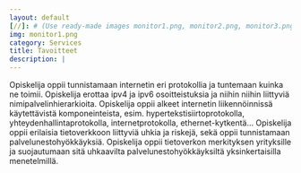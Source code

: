 ```yaml
---
layout: default
[//]: # (Use ready-made images monitor1.png, monitor2.png, monitor3.png or monitor4.png or upload your own image to img\services folder, image width recommendation 900px)
img: monitor1.png
category: Services
title: Tavoitteet
description: |
---
```

Opiskelija oppii tunnistamaan internetin eri protokollia ja tuntemaan kuinka ne toimii. Opiskelija erottaa ipv4 ja ipv6 osoitteistuksia ja niihin niihin liittyviä nimipalvelinhierarkioita. Opiskelija oppii alkeet internetin liikennöinnissä käytettävistä komponeinteista, esim. hypertekstisiirtoprotokolla, yhteydenhallintaprotokolla, internetprotokolla, ethernet-kytkentä... Opiskelija oppii erilaisia tietoverkkoon liittyviä uhkia ja riskejä, sekä oppii tunnistamaan palvelunestohyökkäyksiä. Opiskelija oppii tietoverkon merkityksen yrityksille ja suojautumaan sitä uhkaavilta palvelunestohyökkäyksiltä yksinkertaisilla menetelmillä.
